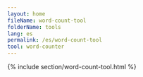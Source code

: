 ```yaml
---
layout: home
fileName: word-count-tool
folderName: tools
lang: es
permalink: /es/word-count-tool
tool: word-counter
---
```


{% include section/word-count-tool.html %}
